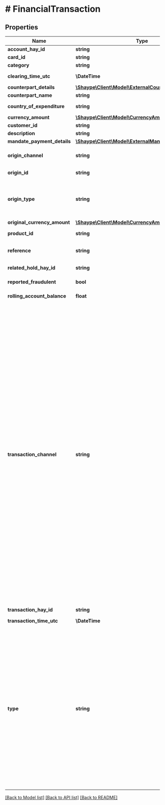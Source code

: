 # # FinancialTransaction

## Properties

Name | Type | Description | Notes
------------ | ------------- | ------------- | -------------
**account_hay_id** | **string** | Unique identifier (UUID) of the Account | [optional]
**card_id** | **string** | Unique identifier (UUID) of the Card | [optional]
**category** | **string** | Category assigned to the Transaction | [optional]
**clearing_time_utc** | **\DateTime** | DateTime in UTC format when Transaction was posted to Account | [optional]
**counterpart_details** | [**\Shaype\Client\Model\ExternalCounterpartDetails**](ExternalCounterpartDetails.md) |  | [optional]
**counterpart_name** | **string** | Counterpart name | [optional]
**country_of_expenditure** | **string** | Country of the expenditure (applicable for card transactions) | [optional]
**currency_amount** | [**\Shaype\Client\Model\CurrencyAmount**](CurrencyAmount.md) |  | [optional]
**customer_id** | **string** | Unique identifier (UUID) of the Customer | [optional]
**description** | **string** | Description on the Transaction | [optional]
**mandate_payment_details** | [**\Shaype\Client\Model\ExternalMandatePaymentDetails**](ExternalMandatePaymentDetails.md) |  | [optional]
**origin_channel** | **string** | Origin source of the Transaction (only applicable if specifically used by Client). Possible values:  * **ATM_CASH**  * **POS_DEBIT**  * **VENUE** | [optional]
**origin_id** | **string** | Additional identifier applied to Transaction related to origin of the request | [optional]
**origin_type** | **string** | Initiator origin of the Transaction. Possible values:  * **CUSTOMER**: Transaction initiated by a customer  * **SCHEDULED_PAYMENT**: Transaction initiated by a schedule  * **HAAS_OPERATIONS**: Transaction initiated by Client Operations team  * **OPERATIONS**: Transaction initiated by Shaype Operations team | [optional]
**original_currency_amount** | [**\Shaype\Client\Model\CurrencyAmount**](CurrencyAmount.md) |  | [optional]
**product_id** | **string** | Unique identifier (UUID) of the Product of the account associated with the event | [optional]
**reference** | **string** | Reference on the transaction (only applicable to NPP transactions), maximum 35 alphanumeric characters in length | [optional]
**related_hold_hay_id** | **string** | Unique identifier (UUID) of the Hold settled for the Transaction (only applicable to card transactions) | [optional]
**reported_fraudulent** | **bool** | (NOT CURRENTLY IN USE) Indicates the Transaction has been reported as fraudulent | [optional]
**rolling_account_balance** | **float** | Total Account balance after the transaction posted to Account | [optional]
**transaction_channel** | **string** | Transaction channels applicable to Shaype operated functions:  * **APPLEPAY_CARD_NOT_PRESENT**  * **APPLE_PAY_CARD_NOT_PRESENT_INTERNATIONAL**  * **APPLE_PAY_CARD_PRESENT**  * **APPLE_PAY_CARD_PRESENT_INTERNATIONAL**  * **BPAY_IN_REJECT**  * **CUSCAL_BPAY_TRANSFER_OUT**  * **CUSCAL_DE_CREDIT_IN**  * **CUSCAL_DE_CREDIT_OUT**  * **CUSCAL_DE_DEBIT_IN**  * **CUSCAL_DE_DEBIT_OUT**  * **CUSCAL_NPP_TRANSFER_IN**  * **CUSCAL_NPP_TRANSFER_OUT**  * **DE_DEBIT_RETURN_IN**  * **GOOGLE_PAY_CARD_NOT_PRESENT**  * **GOOGLE_PAY_CARD_NOT_PRESENT_INTERNATIONAL**  * **GOOGLE_PAY_CARD_PRESENT**  * **GOOGLE_PAY_CARD_PRESENT_INTERNATIONAL**  * **HAAS_TRANSFER_EXTERNAL_IN**  * **HAAS_TRANSFER_EXTERNAL_OUT**  * **HAAS_TRANSFER_INTERNAL_IN**  * **HAAS_TRANSFER_INTERNAL_OUT**  * **NPP_RETURN_IN**  * **VISA_ATM DOMESTIC**  * **VISA_ATM_INTERNATIONAL**  * **VISA_CARD_NOT_PRESENT**  * **VISA_CARD_NOT_PRESENT_INTERNATIONAL**  * **VISA_CARD_PRESENT**  * **VISA_CARD_PRESENT_INTERNATIONAL**  * **VISA_CONTACTLESS**  * **VISA_CONTACTLESS_INTERNATIONAL**  * **VISA_OCT_DOMESTIC**  * **VISA_OCT_INTERNATIONAL**  * **VISA_OTHER**  * **VISA_REFUND_DOMESTIC**  * **VISA_REFUND_INTERNATIONAL**  Transaction channels available for use by Shaype Clients:  * **ACCOUNT_ADJUSTMENT**  * **APPLE_REWARD**  * **INTEREST_ADJUSTMENT**  * **LOAN_ADJUSTMENT**  * **LOAN_REPAYMENT**  * **MANUAL_ADJUSTMENT**  * **SERVICE_FEE**  Transaction channels for Shaype internal use only:  * **HAY_CREDIT**  * **HAY_TO_HAY_TRANSFER_IN**  * **HAY_TO_HAY_TRANSFER_OUT**  * **VALUE_TRANSFER**  Transaction channels not in use:  * **CUSCAL_BPAY_TRANSFER_IN**  * **CUSCAL_DE_TRANSFER_IN**  * **CUSCAL_DE_TRANSFER_OUT**  * **CUSCAL_DE_TRANSFER_OUT_RETURN**  * **CARD_REFUNDS**  * **CUSCAL_LEGACY**  * **CUSCAL_NPP_SOLICITED_RETURN**  * **FAT_ZEBRA_TRANSFER_IN**  * **NPP_RETURN_OUT**  * **VISA_ATM**  * **VISA_LEGACY**  * **VISA_REFUNDS_LEGACY** | [optional]
**transaction_hay_id** | **string** | Unique identifier (UUID) of the Transaction | [optional]
**transaction_time_utc** | **\DateTime** | DateTime in UTC format when Transaction was initiated / received on the Account | [optional]
**type** | **string** | Transaction type. Possible values:  * **ATM_WITHDRAWAL **: Cash withdrawal from ATM  * **BPAY_TRANSFER_IN **: (not currently in use)  * **BPAY_TRANSFER_OUT **: BPAY payment made out of Account  * **CARD_NOT_PRESENT_PAYMENT **: Payment online using card details, Apple Pay or Google Pay  * **CARD_PAYMENT_REVERSAL **: Refund for previous card payment  * **CARD_PRESENT_PAYMENT **: Payment using physical card, Apple device or Android device at physical terminal  * **DIRECT_DEBIT_TRANSFER **: Cash transfer out of Account via Direct Debit  * **INTERBANK_TRANSFER_IN **: Cash transfer into Account via Direct Credit or NPP  * **INTERBANK_TRANSFER_OUT **: Cash transfer out of Account via Direct Credit or NPP  * **INTRABANK_TRANSFER_IN **: Cash transfer into Account via ShaypePay  * **INTRABANK_TRANSFER_OUT **: Cash transfer out of Account via ShaypePay  * **INTERBANK_TRANSFER_OUT_REVERSAL **: (not currently in use)  * **GENERAL_CREDIT **: General purpose credit on Account  * **GENERAL_DEBIT **: General purpose debit on Account  * **ORIGINAL_CREDIT **: Cash transfer to card via Visa OCT payment | [optional]

[[Back to Model list]](../../README.md#models) [[Back to API list]](../../README.md#endpoints) [[Back to README]](../../README.md)
